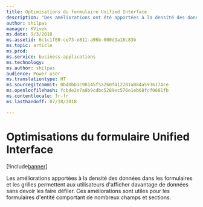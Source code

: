 ```yaml
---
title: Optimisations du formulaire Unified Interface
description: "Des améliorations ont été apportées à la densité des données dans les formulaires et les grilles"
author: shilpas
manager: KVivek
ms.date: 9/3/2018
ms.assetid: 6c1c1f60-ce73-e811-a96b-000d3a18c83b
ms.topic: article
ms.prod: 
ms.service: business-applications
ms.technology: 
ms.author: shilpas
audience: Power user
ms.translationtype: HT
ms.sourcegitcommit: 0b40bb3c98145f5a260f412701a884a5936174ce
ms.openlocfilehash: fcbde2e7a0b9cdbc5289ec576e1eb68fcf0681fb
ms.contentlocale: fr-fr
ms.lasthandoff: 07/18/2018

---
```

# <a name="unified-interface-form-optimizations"></a>Optimisations du formulaire Unified Interface


[!include[banner](../../includes/banner.md)]

Les améliorations apportées à la densité des données dans les formulaires et les grilles permettent aux utilisateurs d'afficher davantage de données sans devoir les faire défiler. Ces améliorations sont utiles pour les formulaires d'entité comportant de nombreux champs et sections.


